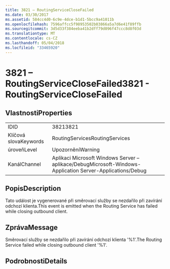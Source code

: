 ```yaml
---
title: 3821 – RoutingServiceCloseFailed
ms.date: 03/30/2017
ms.assetid: 584cc4d0-6c9e-4dce-b1d1-5bcc9a41011b
ms.openlocfilehash: 7596affcc5f98953502b03866a5a7d6e41f89ffb
ms.sourcegitcommit: 3d5d33f384eeba41b2dff79d096f47ccc8d8f03d
ms.translationtype: MT
ms.contentlocale: cs-CZ
ms.lasthandoff: 05/04/2018
ms.locfileid: "33465920"
---
```

# <a name="3821---routingserviceclosefailed"></a><span data-ttu-id="203b1-102">3821 – RoutingServiceCloseFailed</span><span class="sxs-lookup"><span data-stu-id="203b1-102">3821 - RoutingServiceCloseFailed</span></span>
## <a name="properties"></a><span data-ttu-id="203b1-103">Vlastnosti</span><span class="sxs-lookup"><span data-stu-id="203b1-103">Properties</span></span>  
  
|||  
|-|-|  
|<span data-ttu-id="203b1-104">ID</span><span class="sxs-lookup"><span data-stu-id="203b1-104">ID</span></span>|<span data-ttu-id="203b1-105">3821</span><span class="sxs-lookup"><span data-stu-id="203b1-105">3821</span></span>|  
|<span data-ttu-id="203b1-106">Klíčová slova</span><span class="sxs-lookup"><span data-stu-id="203b1-106">Keywords</span></span>|<span data-ttu-id="203b1-107">RoutingServices</span><span class="sxs-lookup"><span data-stu-id="203b1-107">RoutingServices</span></span>|  
|<span data-ttu-id="203b1-108">úroveň</span><span class="sxs-lookup"><span data-stu-id="203b1-108">Level</span></span>|<span data-ttu-id="203b1-109">Upozornění</span><span class="sxs-lookup"><span data-stu-id="203b1-109">Warning</span></span>|  
|<span data-ttu-id="203b1-110">Kanál</span><span class="sxs-lookup"><span data-stu-id="203b1-110">Channel</span></span>|<span data-ttu-id="203b1-111">Aplikaci Microsoft Windows Server – aplikace/Debug</span><span class="sxs-lookup"><span data-stu-id="203b1-111">Microsoft-Windows-Application Server-Applications/Debug</span></span>|  
  
## <a name="description"></a><span data-ttu-id="203b1-112">Popis</span><span class="sxs-lookup"><span data-stu-id="203b1-112">Description</span></span>  
 <span data-ttu-id="203b1-113">Tato událost je vygenerované při směrovací služby se nezdařilo při zavírání odchozí klienta.</span><span class="sxs-lookup"><span data-stu-id="203b1-113">This event is emitted when the Routing Service has failed while closing outbound client.</span></span>  
  
## <a name="message"></a><span data-ttu-id="203b1-114">Zpráva</span><span class="sxs-lookup"><span data-stu-id="203b1-114">Message</span></span>  
 <span data-ttu-id="203b1-115">Směrovací služby se nezdařilo při zavírání odchozí klienta '%1'.</span><span class="sxs-lookup"><span data-stu-id="203b1-115">The Routing Service failed while closing outbound client '%1'.</span></span>  
  
## <a name="details"></a><span data-ttu-id="203b1-116">Podrobnosti</span><span class="sxs-lookup"><span data-stu-id="203b1-116">Details</span></span>
